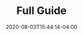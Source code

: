 ---
title: "Full Guide"
date: 2020-08-03T15:44:14-04:00
type: book

weight: 10

toc: true

# But this in the body to list children pages
# {{< list_children >}}
---